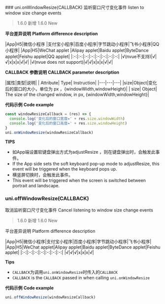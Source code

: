 <md-translatedByGoogle />
### uni.onWindowResize(CALLBACK)
监听窗口尺寸变化事件
listen to window size change events

> 1.6.0 新增
> 1.6.0 New

**平台差异说明**
**Platform difference description**

|App|H5|微信小程序	|支付宝小程序|百度小程序|字节跳动小程序|飞书小程序|QQ小程序|
|App|H5|WeChat applet |Alipay applet|Baidu applet|ByteDance applet|Feishu applet|QQ applet|
|:-:|:-:|:-:|:-:|:-:|:-:|:-:|:-:|
|√(nvue不支持)|√|√|x|x|x|√|√|
|√(nvue does not support)|√|√|x|x|x|√|√|

**CALLBACK 参数说明**
**CALLBACK parameter description**

|属性|类型|说明|
| Attribute| Type| Instruction|
|---|---|---|
|size|Object|变化后的窗口的大小，单位为 px ，{windowWidth,windowHeight}|
| size| Object| The size of the changed window, in px, {windowWidth,windowHeight}|

**代码示例**
**Code example**

```javascript
const windowResizeCallback = (res) => {
  console.log('变化后的窗口宽度=' + res.size.windowWidth)
  console.log('变化后的窗口高度=' + res.size.windowHeight)
}
uni.onWindowResize(windowResizeCallback)
```

**TIPS**
- 如App端设置软键盘弹出方式为adjustResize ，则在键盘弹出时，会触发此事件。
- If the App side sets the soft keyboard pop-up mode to adjustResize, this event will be triggered when the keyboard pops up.
- 横竖屏切换时，会触发此事件。
- This event will be triggered when the screen is switched between portrait and landscape.

### uni.offWindowResize(CALLBACK)
取消监听窗口尺寸变化事件
Cancel listening to window size change events

> 1.6.0 新增
> 1.6.0 New

平台差异说明
Platform difference description

|App|H5|微信小程序|支付宝小程序|百度小程序|字节跳动小程序|飞书小程序|
|App|H5|WeChat applet|Alipay applet|Baidu applet|ByteDance applet|Feishu applet|
|:-:|:-:|:-:|:-:|:-:|:-:|:-:|
|√|√|√|x|x|x|√|

**Tips**
- `CALLBACK`为调用`uni.onWindowResize`时传入的`CALLBACK`
- `CALLBACK` is the `CALLBACK` passed in when calling `uni.onWindowResize`

**代码示例**
**Code example**

```javascript
uni.offWindowResize(windowResizeCallback)
```
